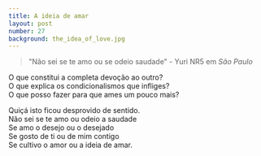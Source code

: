 ```yaml
---
title: A ideia de amar
layout: post
number: 27
background: the_idea_of_love.jpg
---
```


> "Não sei se te amo ou se odeio saudade" - Yuri NR5 em *São Paulo*

O que constitui a completa devoção ao outro?  
O que explica os condicionalismos que infliges?  
O que posso fazer para que ames um pouco mais?  

Quiçá isto ficou desprovido de sentido.  
Não sei se te amo ou odeio a saudade  
Se amo o desejo ou o desejado  
Se gosto de ti ou de mim contigo  
Se cultivo o amor ou a ideia de amar.  